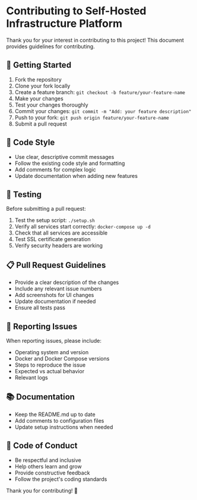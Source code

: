 # Contributing to Self-Hosted Infrastructure Platform

Thank you for your interest in contributing to this project! This document provides guidelines for contributing.

## 🚀 Getting Started

1. Fork the repository
2. Clone your fork locally
3. Create a feature branch: `git checkout -b feature/your-feature-name`
4. Make your changes
5. Test your changes thoroughly
6. Commit your changes: `git commit -m "Add: your feature description"`
7. Push to your fork: `git push origin feature/your-feature-name`
8. Submit a pull request

## 📝 Code Style

- Use clear, descriptive commit messages
- Follow the existing code style and formatting
- Add comments for complex logic
- Update documentation when adding new features

## 🧪 Testing

Before submitting a pull request:

1. Test the setup script: `./setup.sh`
2. Verify all services start correctly: `docker-compose up -d`
3. Check that all services are accessible
4. Test SSL certificate generation
5. Verify security headers are working

## 📋 Pull Request Guidelines

- Provide a clear description of the changes
- Include any relevant issue numbers
- Add screenshots for UI changes
- Update documentation if needed
- Ensure all tests pass

## 🐛 Reporting Issues

When reporting issues, please include:

- Operating system and version
- Docker and Docker Compose versions
- Steps to reproduce the issue
- Expected vs actual behavior
- Relevant logs

## 📚 Documentation

- Keep the README.md up to date
- Add comments to configuration files
- Update setup instructions when needed

## 🤝 Code of Conduct

- Be respectful and inclusive
- Help others learn and grow
- Provide constructive feedback
- Follow the project's coding standards

Thank you for contributing! 🎉 